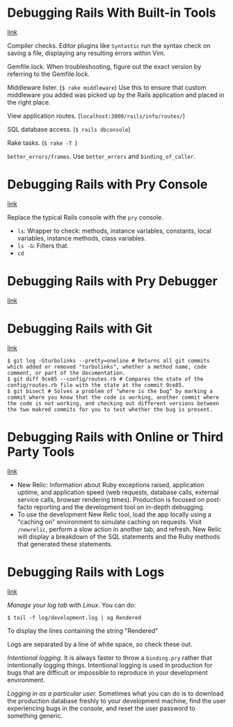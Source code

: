 # Debugging Rails With Built-in Tools
[link](http://www.jackkinsella.ie/2014/06/06/debugging-rails-with-built-in-tools.html)

Compiler checks. Editor plugins like `Syntastic` run the syntax check on saving a file, displaying any resulting errors within Vim.

Gemfile.lock. When troubleshooting, figure out the exact version by referring to the Gemfile.lock.

Middleware lister. (`$ rake middleware`) Use this to ensure that custom middleware you added was picked up by the Rails application and placed in the right place.

View application routes. (`localhost:3000/rails/info/routes/`)

SQL database access. (`$ rails dbconsole`)

Rake tasks. (`$ rake -T `)

`better_errors/frames`. Use `better_errors` and `binding_of_caller`.

# Debugging Rails with Pry Console
[link](http://www.jackkinsella.ie/2014/06/06/debugginging-rails-with-pry-console.html)

Replace the typical Rails console with the `pry` console.

- `ls`: Wrapper to check: methods, instance variables, constants, local variables, instance methods, class variables.
- `ls -G`: Filters that.
- `cd`

# Debugging Rails with Pry Debugger
[link](http://www.jackkinsella.ie/2014/06/06/debugging-rails-with-pry-debugger.html)

[TODO]: THIS

# Debugging Rails with Git
[link](http://www.jackkinsella.ie/2014/06/06/debugging-rails-with-git.html)

    $ git log -Gturbolinks --pretty=oneline # Returns all git commits which added or removed "turbolinks", whether a method name, code comment, or part of the documentation.
    $ git diff 9ce85 --config/routes.rb # Compares the state of the config/routes.rb file with the state at the commit 9ce85.
    $ git bisect # Solves a problem of "where is the bug" by marking a commit where you know that the code is working, another commit where the code is not working, and checking out different versions between the two makred commits for you to test whether the bug is present.

# Debugging Rails with Online or Third Party Tools
[link](http://www.jackkinsella.ie/2014/06/06/debugging-rails-with-online-or-third-party-tools.html)

- New Relic: Information about Ruby exceptions raised, application uptime, and application speed (web requests, database calls, external service calls, browser rendering times). Production is focused on post-facto reporting and the development tool on in-depth debugging.
- To use the development New Relic tool, load the app locally using a "caching on" environment to simulate caching on requests. Visit `/newrelic`, perform a slow action in another tab, and refresh. New Relic will display a breakdown of the SQL statements and the Ruby methods that generated these statements.

# Debugging Rails with Logs
[link](http://www.jackkinsella.ie/2014/06/06/debugging-rails-with-logs.html)

*Manage your log tab with Linux.* You can do:

    $ tail -f log/development.log | ag Rendered

To display the lines containing the string "Rendered"

Logs are separated by a line of white space, so check these out.

*Intentional logging.* It is always faster to throw a `binding.pry` rather that intentionally logging things. Intentional logging is used in production for bugs that are difficult or impossible to reproduce in your development environment.

*Logging in as a particular user.* Sometimes what you can do is to download the production database freshly to your development machine, find the user experiencing bugs in the console, and reset the user password to something generic.

